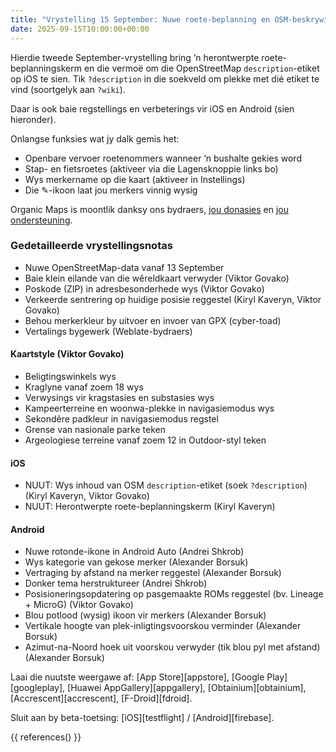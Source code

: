 ```yaml
---
title: "Vrystelling 15 September: Nuwe roete-beplanning en OSM-beskrywings"
date: 2025-09-15T10:00:00+00:00
---
```


Hierdie tweede September-vrystelling bring ’n herontwerpte roete-beplanningskerm en die vermoë om die OpenStreetMap `description`-etiket op iOS te sien. Tik `?description` in die soekveld om plekke met dié etiket te vind (soortgelyk aan `?wiki`).

Daar is ook baie regstellings en verbeterings vir iOS en Android (sien hieronder).

Onlangse funksies wat jy dalk gemis het:
- Openbare vervoer roetenommers wanneer ’n bushalte gekies word
- Stap- en fietsroetes (aktiveer via die Lagensknoppie links bo)
- Wys merkername op die kaart (aktiveer in Instellings)
- Die ✎-ikoon laat jou merkers vinnig wysig

Organic Maps is moontlik danksy ons bydraers, [jou donasies](@/donate/index.af.md) en [jou ondersteuning](@/contribute/index.md).

### Gedetailleerde vrystellingsnotas

- Nuwe OpenStreetMap-data vanaf 13 September
- Baie klein eilande van die wêreldkaart verwyder (Viktor Govako)
- Poskode (ZIP) in adresbesonderhede wys (Viktor Govako)
- Verkeerde sentrering op huidige posisie reggestel (Kiryl Kaveryn, Viktor Govako)
- Behou merkerkleur by uitvoer en invoer van GPX (cyber-toad)
- Vertalings bygewerk (Weblate-bydraers)

#### Kaartstyle (Viktor Govako)

- Beligtingswinkels wys
- Kraglyne vanaf zoem 18 wys
- Verwysings vir kragstasies en substasies wys
- Kampeerterreine en woonwa-plekke in navigasiemodus wys
- Sekondêre padkleur in navigasiemodus regstel
- Grense van nasionale parke teken
- Argeologiese terreine vanaf zoem 12 in Outdoor-styl teken

#### iOS

- NUUT: Wys inhoud van OSM `description`-etiket (soek `?description`) (Kiryl Kaveryn, Viktor Govako)
- NUUT: Herontwerpte roete-beplanningskerm (Kiryl Kaveryn)

#### Android

- Nuwe rotonde-ikone in Android Auto (Andrei Shkrob)
- Wys kategorie van gekose merker (Alexander Borsuk)
- Vertraging by afstand na merker reggestel (Alexander Borsuk)
- Donker tema herstruktureer (Andrei Shkrob)
- Posisioneringsopdatering op pasgemaakte ROMs reggestel (bv. Lineage + MicroG) (Viktor Govako)
- Blou potlood (wysig) ikoon vir merkers (Alexander Borsuk)
- Vertikale hoogte van plek-inligtingsvoorskou verminder (Alexander Borsuk)
- Azimut-na-Noord hoek uit voorskou verwyder (tik blou pyl met afstand) (Alexander Borsuk)

Laai die nuutste weergawe af: [App Store][appstore], [Google Play][googleplay], [Huawei AppGallery][appgallery], [Obtainium][obtainium], [Accrescent][accrescent], [F-Droid][fdroid].

Sluit aan by beta-toetsing: [iOS][testflight] / [Android][firebase].

{{ references() }}
